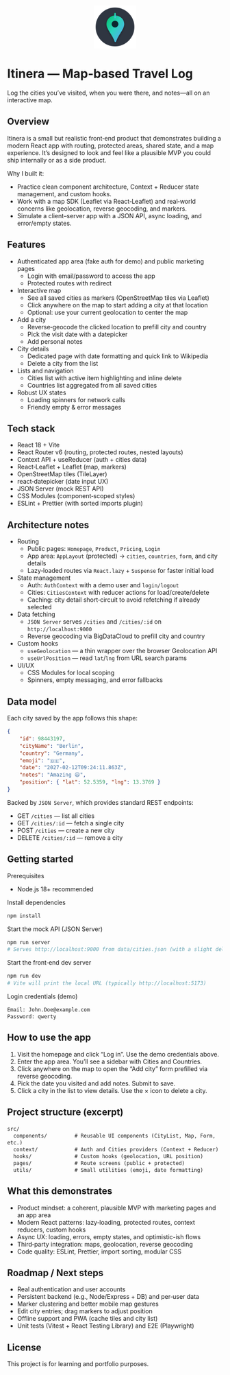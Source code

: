 <p align="center">
  <img src="./public/logo.svg" width="100"/>
</p>

# Itinera — Map‑based Travel Log

Log the cities you’ve visited, when you were there, and notes—all on an interactive map.

## Overview

Itinera is a small but realistic front‑end product that demonstrates building a modern React app with routing, protected areas, shared state, and a map experience. It’s designed to look and feel like a plausible MVP you could ship internally or as a side product.

Why I built it:

- Practice clean component architecture, Context + Reducer state management, and custom hooks.
- Work with a map SDK (Leaflet via React‑Leaflet) and real‑world concerns like geolocation, reverse geocoding, and markers.
- Simulate a client–server app with a JSON API, async loading, and error/empty states.

## Features

- Authenticated app area (fake auth for demo) and public marketing pages
    - Login with email/password to access the app
    - Protected routes with redirect
- Interactive map
    - See all saved cities as markers (OpenStreetMap tiles via Leaflet)
    - Click anywhere on the map to start adding a city at that location
    - Optional: use your current geolocation to center the map
- Add a city
    - Reverse‑geocode the clicked location to prefill city and country
    - Pick the visit date with a datepicker
    - Add personal notes
- City details
    - Dedicated page with date formatting and quick link to Wikipedia
    - Delete a city from the list
- Lists and navigation
    - Cities list with active item highlighting and inline delete
    - Countries list aggregated from all saved cities
- Robust UX states
    - Loading spinners for network calls
    - Friendly empty & error messages

## Tech stack

- React 18 + Vite
- React Router v6 (routing, protected routes, nested layouts)
- Context API + useReducer (auth + cities data)
- React‑Leaflet + Leaflet (map, markers)
- OpenStreetMap tiles (TileLayer)
- react‑datepicker (date input UX)
- JSON Server (mock REST API)
- CSS Modules (component‑scoped styles)
- ESLint + Prettier (with sorted imports plugin)

## Architecture notes

- Routing
    - Public pages: `Homepage`, `Product`, `Pricing`, `Login`
    - App area: `AppLayout` (protected) → `cities`, `countries`, `form`, and city details
    - Lazy‑loaded routes via `React.lazy` + `Suspense` for faster initial load
- State management
    - Auth: `AuthContext` with a demo user and `login/logout`
    - Cities: `CitiesContext` with reducer actions for load/create/delete
    - Caching: city detail short‑circuit to avoid refetching if already selected
- Data fetching
    - `JSON Server` serves `/cities` and `/cities/:id` on `http://localhost:9000`
    - Reverse geocoding via BigDataCloud to prefill city and country
- Custom hooks
    - `useGeolocation` — a thin wrapper over the browser Geolocation API
    - `useUrlPosition` — read `lat`/`lng` from URL search params
- UI/UX
    - CSS Modules for local scoping
    - Spinners, empty messaging, and error fallbacks

## Data model

Each city saved by the app follows this shape:

```json
{
    "id": 98443197,
    "cityName": "Berlin",
    "country": "Germany",
    "emoji": "🇩🇪",
    "date": "2027-02-12T09:24:11.863Z",
    "notes": "Amazing 😃",
    "position": { "lat": 52.5359, "lng": 13.3769 }
}
```

Backed by `JSON Server`, which provides standard REST endpoints:

- GET `/cities` — list all cities
- GET `/cities/:id` — fetch a single city
- POST `/cities` — create a new city
- DELETE `/cities/:id` — remove a city

## Getting started

Prerequisites

- Node.js 18+ recommended

Install dependencies

```bash
npm install
```

Start the mock API (JSON Server)

```bash
npm run server
# Serves http://localhost:9000 from data/cities.json (with a slight delay to simulate network)
```

Start the front‑end dev server

```bash
npm run dev
# Vite will print the local URL (typically http://localhost:5173)
```

Login credentials (demo)

```text
Email: John.Doe@example.com
Password: qwerty
```

## How to use the app

1. Visit the homepage and click “Log in”. Use the demo credentials above.
2. Enter the app area. You’ll see a sidebar with Cities and Countries.
3. Click anywhere on the map to open the “Add city” form prefilled via reverse geocoding.
4. Pick the date you visited and add notes. Submit to save.
5. Click a city in the list to view details. Use the × icon to delete a city.

## Project structure (excerpt)

```text
src/
  components/         # Reusable UI components (CityList, Map, Form, etc.)
  context/            # Auth and Cities providers (Context + Reducer)
  hooks/              # Custom hooks (geolocation, URL position)
  pages/              # Route screens (public + protected)
  utils/              # Small utilities (emoji, date formatting)
```

## What this demonstrates

- Product mindset: a coherent, plausible MVP with marketing pages and an app area
- Modern React patterns: lazy‑loading, protected routes, context reducers, custom hooks
- Async UX: loading, errors, empty states, and optimistic-ish flows
- Third‑party integration: maps, geolocation, reverse geocoding
- Code quality: ESLint, Prettier, import sorting, modular CSS

## Roadmap / Next steps

- Real authentication and user accounts
- Persistent backend (e.g., Node/Express + DB) and per‑user data
- Marker clustering and better mobile map gestures
- Edit city entries; drag markers to adjust position
- Offline support and PWA (cache tiles and city list)
- Unit tests (Vitest + React Testing Library) and E2E (Playwright)

## License

This project is for learning and portfolio purposes.
